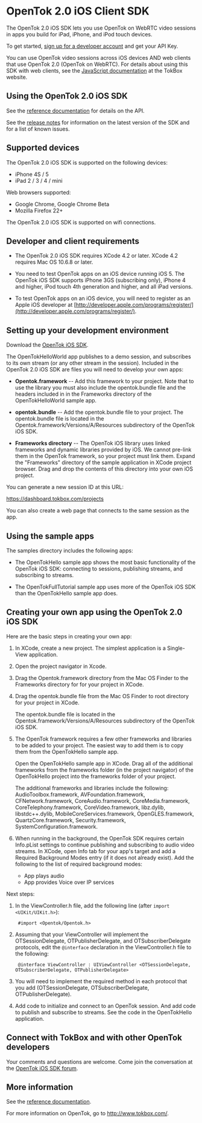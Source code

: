 OpenTok 2.0 iOS Client SDK
==========================

The OpenTok 2.0 iOS SDK lets you use OpenTok on WebRTC video sessions in apps you build for iPad, iPhone, and
iPod touch devices.

To get started, [sign up for a developer account](https://dashboard.tokbox.com/signups/new) and get your API Key.

You can use OpenTok video sessions across iOS devices AND web clients that use OpenTok 2.0 (OpenTok on WebRTC).
For details about using this SDK with web clients, see the
[JavaScript documentation](http://tokbox.com/opentok/libraries/client/js/) at the TokBox website.

Using the OpenTok 2.0 iOS SDK
-----------------------------

See the [reference documentation](http://opentok.github.io/opentok-ios-sdk-webrtc/) for details on the API.

See the [release notes](release_notes.md) for information on the latest version of the SDK and for a list of known
issues.

Supported devices
-----------------

The OpenTok 2.0 iOS SDK is supported on the following devices:

* iPhone 4S / 5
* iPad 2 / 3 / 4 / mini

Web browsers supported:

* Google Chrome, Google Chrome Beta
* Mozilla Firefox 22+

The OpenTok 2.0 iOS SDK is supported on wifi connections.

Developer and client requirements
---------------------------------

* The OpenTok 2.0 iOS SDK requires XCode 4.2 or later. XCode 4.2 requires Mac OS 10.6.8 or later.

* You need to test OpenTok apps on an iOS device running iOS 5. The OpenTok iOS SDK supports iPhone 3GS
(subscribing only), iPhone 4 and higher, iPod touch 4th generation and higher, and all iPad versions. 

* To test OpenTok apps on an iOS device, you will need to register as an Apple iOS developer at
[http://developer.apple.com/programs/register/](http://developer.apple.com/programs/register/).

Setting up your development environment
---------------------------------------

Download the [OpenTok iOS SDK](https://github.com/opentok/opentok-iOS-sdk). 

The OpenTokHelloWorld app publishes to a demo session, and subscribes to its own stream
(or any other stream in the session). Included in the OpenTok 2.0 iOS SDK are files you will need to develop
your own apps:

* **Opentok.framework** -- Add this framework to your project. Note that to use the library you must also 
include the opentok.bundle file and the headers included in in the Frameworks directory of the OpenTokHelloWorld
sample app.

* **opentok.bundle** -- Add the opentok.bundle file to your project. The opentok.bundle file is located
in the Opentok.framework/Versions/A/Resources subdirectory of the OpenTok iOS SDK. 

* **Frameworks directory** -- The OpenTok iOS library uses linked frameworks and dynamic libraries provided by iOS.
We cannot pre-link them in the OpenTok framework, so your project must link them. Expand the "Frameworks" directory
of the sample application in XCode project browser. Drag and drop the contents of this directory into your own iOS project.

You can generate a new session ID at this URL:

https://dashboard.tokbox.com/projects

You can also create a web page that connects to the same session as the app.

Using the sample apps
---------------------

The samples directory includes the following apps:

* The OpenTokHello sample app shows the most basic functionality of the OpenTok iOS SDK: connecting to sessions, publishing streams, and subscribing to streams.

* The OpenTokFullTutorial sample app uses more of the OpenTok iOS SDK than the OpenTokHello sample app does.


Creating your own app using the OpenTok 2.0 iOS SDK
---------------------------------------------------

Here are the basic steps in creating your own app:

1. In XCode, create a new project. The simplest application is a Single-View application.

2. Open the project navigator in Xcode.

3. Drag the Opentok.framework directory from the Mac OS Finder to the Frameworks directory for for your project in XCode.

4. Drag the opentok.bundle file from the Mac OS Finder to root directory for your project in XCode.

	The opentok.bundle file is located in the Opentok.framework/Versions/A/Resources subdirectory of the OpenTok iOS SDK.


5. The OpenTok framework requires a few other frameworks and libraries to be added to your project. The easiest way to add them is
to copy them from the OpenTokHello sample app.

	Open the OpenTokHello sample app in XCode. Drag all of the additional frameworks from the frameworks folder (in the project navigator)
	of the OpenTokHello project into the frameworks folder of your project.
	
	The additional frameworks and libraries include the following: AudioToolbox.framework, AVFoundation.framework, CFNetwork.framework,
	CoreAudio.framework, CoreMedia.framework, CoreTelephony.framework, CoreVideo.framework, libz.dylib, libstdc++.dylib, MobileCoreServices.framework,
	OpenGLES.framework, QuartzCore.framework, Security.framework, SystemConfiguration.framework.
	
6. When running in the background, the OpenTok SDK requires certain Info.pList settings to continue publishing and subscribing to
audio video streams. In XCode, open Info tab for your app's target and add a Required Background Modes entry (if it does not already
exist). Add the following to the list of required background modes:

	- App plays audio
	- App provides Voice over IP services

Next steps:

1. In the ViewController.h file, add the following line (after `import <UIKit/UIKit.h>`):

		#import <Opentok/Opentok.h>

2. Assuming that your ViewController will implement the OTSessionDelegate, OTPublisherDelegate, and OTSubscriberDelegate protocols,
edit the `@interface` declaration in the ViewController.h file to the following:

		@interface ViewController : UIViewController <OTSessionDelegate, OTSubscriberDelegate, OTPublisherDelegate>

3. You will need to implement the required method in each protocol that you add (OTSessionDelegate, OTSubscriberDelegate, OTPublisherDelegate).

4. Add code to initialize and connect to an OpenTok session. And add code to publish and subscribe to streams.
See the code in the OpenTokHello application.

Connect with TokBox and with other OpenTok developers
-----------------------------------------------------

Your comments and questions are welcome. Come join the conversation at the [OpenTok iOS SDK forum](http://www.tokbox.com/forums/ios).

More information
----------------

See the [reference documentation](docs/reference.md).

For more information on OpenTok, go to <http://www.tokbox.com/>.

